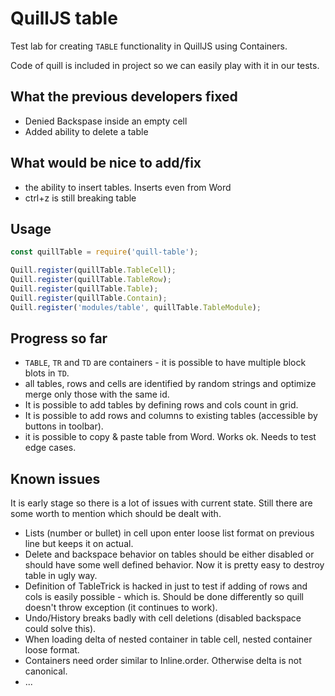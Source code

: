 # QuillJS table

Test lab for creating `TABLE` functionality in QuillJS using Containers.

Code of quill is included in project so we can easily play with it in our tests.

## What the previous developers fixed

* Denied Backspase inside an empty cell
* Added ability to delete a table

## What would be nice to add/fix
* the ability to insert tables. Inserts even from Word 
* ctrl+z is still breaking table

## Usage
```javascript
const quillTable = require('quill-table');

Quill.register(quillTable.TableCell);
Quill.register(quillTable.TableRow);
Quill.register(quillTable.Table);
Quill.register(quillTable.Contain);
Quill.register('modules/table', quillTable.TableModule);
```
## Progress so far
* `TABLE`, `TR` and `TD` are containers - it is possible to have multiple block blots in `TD`.
* all tables, rows and cells are identified by random strings and optimize merge only those with the same id.
* It is possible to add tables by defining rows and cols count in grid.
* It is possible to add rows and columns to existing tables (accessible by buttons in toolbar).
* it is possible to copy & paste table from Word. Works ok. Needs to test edge cases.

## Known issues
It is early stage so there is a lot of issues with current state.
Still there are some worth to mention which should be dealt with.

* Lists (number or bullet) in cell upon enter loose list format on previous line but keeps it on actual.
* Delete and backspace behavior on tables should be either disabled or should have some well defined behavior. Now it is pretty easy to destroy table in ugly way.
* Definition of TableTrick is hacked in just to test if adding of rows and cols is easily possible - which is. Should be done differently so quill doesn't throw exception (it continues to work).
* Undo/History breaks badly with cell deletions (disabled backspace could solve this).
* When loading delta of nested container in table cell, nested container loose format.
* Containers need order similar to Inline.order. Otherwise delta is not canonical.
* ...
